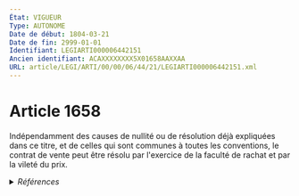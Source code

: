 ```yaml
---
État: VIGUEUR
Type: AUTONOME
Date de début: 1804-03-21
Date de fin: 2999-01-01
Identifiant: LEGIARTI000006442151
Ancien identifiant: ACAXXXXXXXX5X01658AAXXAA
URL: article/LEGI/ARTI/00/00/06/44/21/LEGIARTI000006442151.xml
---
```


<h1>Article 1658</h1>

Indépendamment des causes de nullité ou de résolution déjà expliquées dans ce
titre, et de celles qui sont communes à toutes les conventions, le contrat de
vente peut être résolu par l'exercice de la faculté de rachat et par la vileté
du prix.


<details>
  <summary><em>Références</em></summary>

  <h2>Références faites par l'article</h2>
  
  <ul>
    <li>
      CODIFICATION source Loi 1804-03-06
    </li>
    <li>
      CREATION source Loi 1804-03-06 promulguée le 16 mars 1804
    </li>
  </ul>
</details>
